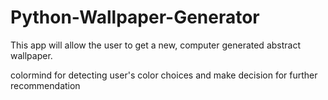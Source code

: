 # Python-Wallpaper-Generator
This app will allow the user to get a new, computer generated abstract wallpaper.

colormind for detecting user's color choices and make decision for further recommendation
